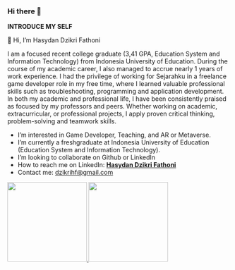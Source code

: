 ### Hi there 👋

**INTRODUCE MY SELF**

👋 Hi, I’m Hasydan Dzikri Fathoni

I am a focused recent college graduate (3,41 GPA, Education System and Information Technology) from Indonesia University of Education. During the course of my academic career, I also managed to accrue nearly 1 years of work experience. I had the privilege of working for Sejarahku in a freelance game developer role in my free time, where I learned valuable professional skills such as troubleshooting, programming and application development. In both my academic and professional life, I have been consistently praised as focused by my professors and peers. Whether working on academic, extracurricular, or professional projects, I apply proven critical thinking, problem-solving and teamwork skills.


- I’m interested in Game Developer, Teaching, and AR or Metaverse.
- I’m currently a freshgraduate at Indonesia University of Education (Education System and Information Technology).
- I’m looking to collaborate on Github or LinkedIn
- How to reach me on LinkedIn: **[Hasydan Dzikri Fathoni](https://www.linkedin.com/in/dzikri-fathoni-ba931221b/)** 
- Contact me: dzikrihf@gmail.com
<!-- 🖥 Visit my portfolio website: https://dinarrahman30.wixsite.com/dinarrahman30 -->

<p align="left">
<a href="https://github.com/dinarrahman30">
  <img height="180em" src="https://github-readme-stats-eight-theta.vercel.app/api?username=dzikrihf07&show_icons=true&theme=algolia&include_all_commits=true&count_private=true"/>
  <img height="180em" src="https://github-readme-stats-eight-theta.vercel.app/api/top-langs/?username=dzikrihf07&layout=compact&langs_count=8&theme=algolia"/>
</a>
</p>

<!--
**dzikrihf07/dzikrihf07** is a ✨ _special_ ✨ repository because its `README.md` (this file) appears on your GitHub profile.

Here are some ideas to get you started:

- 🔭 I’m currently working on ...
- 🌱 I’m currently learning ...
- 👯 I’m looking to collaborate on ...
- 🤔 I’m looking for help with ...
- 💬 Ask me about ...
- 📫 How to reach me: ...
- 😄 Pronouns: ...
- ⚡ Fun fact: ...
-->
